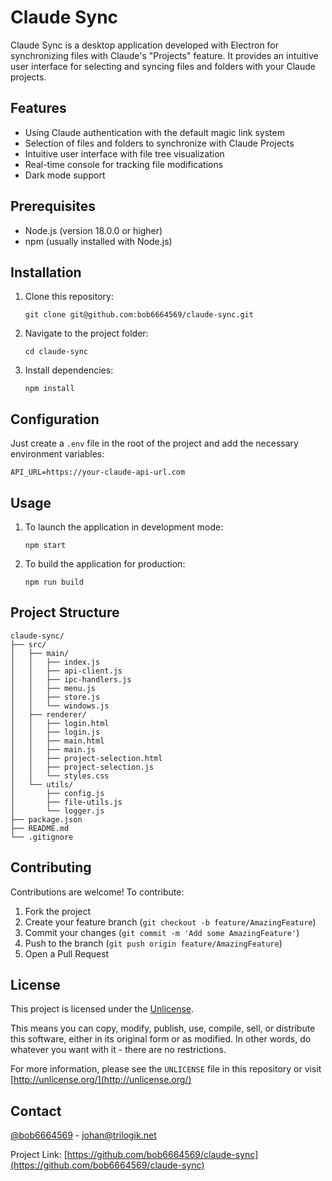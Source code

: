 # Claude Sync

Claude Sync is a desktop application developed with Electron for synchronizing files with Claude's "Projects" feature. It provides an intuitive user interface for selecting and syncing files and folders with your Claude projects.

## Features

- Using Claude authentication with the default magic link system
- Selection of files and folders to synchronize with Claude Projects
- Intuitive user interface with file tree visualization
- Real-time console for tracking file modifications
- Dark mode support

## Prerequisites

- Node.js (version 18.0.0 or higher)
- npm (usually installed with Node.js)

## Installation

1. Clone this repository:
   ```
   git clone git@github.com:bob6664569/claude-sync.git
   ```

2. Navigate to the project folder:
   ```
   cd claude-sync
   ```

3. Install dependencies:
   ```
   npm install
   ```

## Configuration

Just create a `.env` file in the root of the project and add the necessary environment variables:
```
API_URL=https://your-claude-api-url.com
```

## Usage

1. To launch the application in development mode:
   ```
   npm start
   ```

2. To build the application for production:
   ```
   npm run build
   ```

## Project Structure

```
claude-sync/
├── src/
│   ├── main/
│   │   ├── index.js
│   │   ├── api-client.js
│   │   ├── ipc-handlers.js
│   │   ├── menu.js
│   │   ├── store.js
│   │   └── windows.js
│   ├── renderer/
│   │   ├── login.html
│   │   ├── login.js
│   │   ├── main.html
│   │   ├── main.js
│   │   ├── project-selection.html
│   │   ├── project-selection.js
│   │   └── styles.css
│   └── utils/
│       ├── config.js
│       ├── file-utils.js
│       └── logger.js
├── package.json
├── README.md
└── .gitignore
```

## Contributing

Contributions are welcome! To contribute:

1. Fork the project
2. Create your feature branch (`git checkout -b feature/AmazingFeature`)
3. Commit your changes (`git commit -m 'Add some AmazingFeature'`)
4. Push to the branch (`git push origin feature/AmazingFeature`)
5. Open a Pull Request

## License

This project is licensed under the [Unlicense](http://unlicense.org/).

This means you can copy, modify, publish, use, compile, sell, or distribute this software, either in its original form or as modified. In other words, do whatever you want with it - there are no restrictions.

For more information, please see the `UNLICENSE` file in this repository or visit [http://unlicense.org/](http://unlicense.org/)

## Contact

[@bob6664569](https://twitter.com/bob6664569) - johan@trilogik.net

Project Link: [https://github.com/bob6664569/claude-sync](https://github.com/bob6664569/claude-sync)